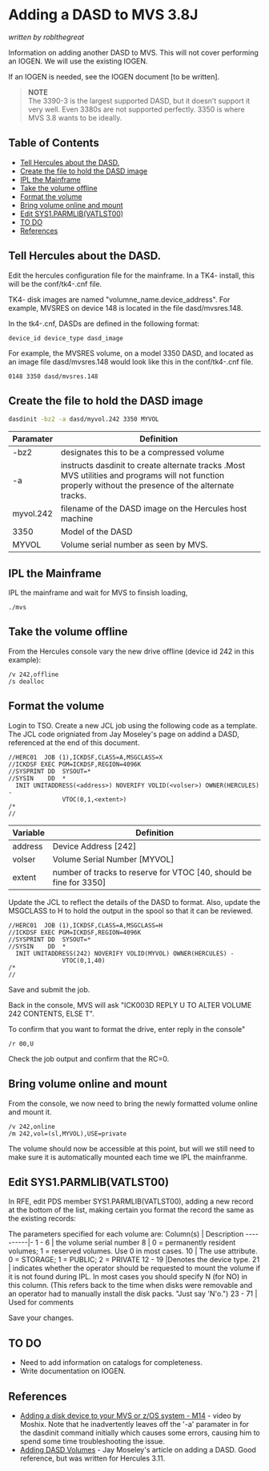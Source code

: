 # Adding a DASD to MVS 3.8J <!-- omit in toc -->
*written by roblthegreat*
  
Information on adding another DASD to MVS.  This will not cover performing an IOGEN.  We will use the existing IOGEN.  

If an IOGEN is needed, see the IOGEN document [to be written].

> **NOTE**  
> The 3390-3 is the largest supported DASD, but it doesn’t support it very well. Even 3380s are not supported perfectly. 3350 is where MVS 3.8 wants to be ideally.

## Table of Contents <!-- omit in toc -->
- [Tell Hercules about the DASD.](#tell-hercules-about-the-dasd)
- [Create the file to hold the DASD image](#create-the-file-to-hold-the-dasd-image)
- [IPL the Mainframe](#ipl-the-mainframe)
- [Take the volume offline](#take-the-volume-offline)
- [Format the volume](#format-the-volume)
- [Bring volume online and mount](#bring-volume-online-and-mount)
- [Edit SYS1.PARMLIB(VATLST00)](#edit-sys1parmlibvatlst00)
- [TO DO](#to-do)
- [References](#references)

## Tell Hercules about the DASD.

Edit the hercules configuration file for the mainframe.  In a TK4- install, this will be the conf/tk4-.cnf file.

TK4- disk images are named "volumne_name.device_address".  For example, MVSRES on device 148 is located in the file dasd/mvsres.148.

In the tk4-.cnf, DASDs are defined in the following format:
```
device_id device_type dasd_image
```

For example, the MVSRES volume, on a model 3350 DASD, and located as an image file dasd/mvsres.148 would look like this in the conf/tk4-.cnf file.
```
0148 3350 dasd/mvsres.148
```

## Create the file to hold the DASD image
```bash
dasdinit -bz2 -a dasd/myvol.242 3350 MYVOL
```
Paramater | Definition
----------|-
-bz2      | designates this to be a compressed volume
-a        | instructs dasdinit to create alternate tracks .Most MVS utilities and programs will not function properly without the presence of the alternate tracks.
myvol.242 | filename of the DASD image on the Hercules host machine
3350      | Model of the DASD 
MYVOL     | Volume serial number as seen by MVS.

## IPL the Mainframe
IPL the mainframe and wait for MVS to finsish loading,
```
./mvs
```
## Take the volume offline
From the Hercules console vary the new drive offline (device id 242 in this example):
```
/v 242,offline
/s dealloc
```

## Format the volume
Login to TSO. Create a new JCL job using the following code as a template. The JCL code origniated from Jay Moseley's page on addind a DASD, referenced at the end of this document.

```jcl
//HERC01  JOB (1),ICKDSF,CLASS=A,MSGCLASS=X
//ICKDSF EXEC PGM=ICKDSF,REGION=4096K
//SYSPRINT DD  SYSOUT=*
//SYSIN    DD  *
  INIT UNITADDRESS(<address>) NOVERIFY VOLID(<volser>) OWNER(HERCULES) -
               VTOC(0,1,<extent>)
/*
//
```
Variable | Definition
---------|-
address  | Device Address [242]
volser   | Volume Serial Number [MYVOL]
extent   | number of tracks to reserve for VTOC [40, should be fine for 3350]

Update the JCL to reflect the details of the DASD to format. Also, update the MSGCLASS to H to hold the output in the spool so that it can be reviewed.
```jcl
//HERC01  JOB (1),ICKDSF,CLASS=A,MSGCLASS=H
//ICKDSF EXEC PGM=ICKDSF,REGION=4096K
//SYSPRINT DD  SYSOUT=*
//SYSIN    DD  *
  INIT UNITADDRESS(242) NOVERIFY VOLID(MYVOL) OWNER(HERCULES) -
               VTOC(0,1,40)
/*
//
```
Save and submit the job.

Back in the console, MVS will ask "ICK003D REPLY U TO ALTER VOLUME 242 CONTENTS, ELSE T".  

To confirm that you want to format the drive, enter reply in the console"
```
/r 00,U
```
Check the job output and confirm that the RC=0.

## Bring volume online and mount
From the console, we now need to bring the newly formatted volume online and mount it.
```
/v 242,online
/m 242,vol=(sl,MYVOL),USE=private
```
The volume should now be accessible at this point, but will we still need to make sure it is automatically mounted each time we IPL the mainfranme.

## Edit SYS1.PARMLIB(VATLST00)
In RFE, edit PDS member SYS1.PARMLIB(VATLST00), adding a new record at the bottom of the list, making certain you format the record the same as the existing records:

The parameters specified for each volume are:
Column(s) | Description
----------|-
1 - 6     | the volume serial number 
8         | 0 = permanently resident volumes; 1 = reserved volumes. Use 0 in most cases.
10        | The use attribute. 0 = STORAGE; 1 = PUBLIC; 2 = PRIVATE
12 - 19   |Denotes the device type.
21        | indicates whether the operator should be requested to mount the volume if it is not found during IPL.  In most cases you should specify N (for NO) in this column. (This refers back to the time when disks were removable and an operator had to manually install the disk packs.  "Just say 'N'o.")
23 - 71   | Used for comments

Save your changes.

## TO DO
* Need to add information on catalogs for  completeness.
* Write documentation on IOGEN.

## References
* [Adding a disk device to your MVS or z/OS system - M14](https://www.youtube.com/watch?v=UXCaXF0n0F4) - video by Moshix.  Note that he inadvertently leaves off the '-a' paramater in for the dasdinit command initially which causes some errors, causing him to spend some time troubleshooting the issue.  
* [Adding DASD Volumes](http://www.jaymoseley.com/hercules/installMVS/addingDasd.htm) - Jay Moseley's article on adding a DASD.  Good reference, but was written for Hercules 3.11.